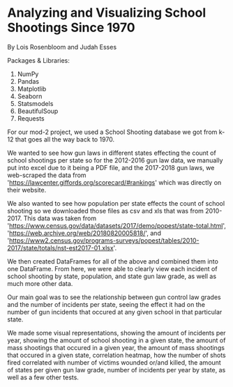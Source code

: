 # Analyzing and Visualizing School Shootings Since 1970
  By Lois Rosenbloom and Judah Esses

Packages & Libraries: 
1. NumPy
2. Pandas
3. Matplotlib
4. Seaborn
5. Statsmodels
6. BeautifulSoup
7. Requests

For our mod-2 project, we used a School Shooting database we got from k-12 that goes all the way back to 1970. 

We wanted to see how gun laws in different states effecting the count of school shootings per state so for the 2012-2016 gun law data, we manually put into excel due to it being a PDF file, and the 2017-2018 gun laws, we web-scraped the data from 'https://lawcenter.giffords.org/scorecard/#rankings' which was directly on their website. 

We also wanted to see how population per state effects the count of school shooting so we downloaded those files as csv and xls that was from 2010-2017. This data was taken from 'https://www.census.gov/data/datasets/2017/demo/popest/state-total.html', 'https://web.archive.org/web/20180820005818/', and 'https://www2.census.gov/programs-surveys/popest/tables/2010-2017/state/totals/nst-est2017-01.xlsx'.

We then created DataFrames for all of the above and combined them into one DataFrame.
From here, we were able to clearly view each incident of school shooting by state, population, and state gun law grade, as well as much more other data. 

Our main goal was to see the relationship between gun control law grades and the number of incidents per state, seeing the effect it had on the number of gun incidents that occured at any given school in that particular state. 

We made some visual representations, showing the amount of incidents per year, showing the amount of school shooting in a given state, the amount of mass shootings that occured in a given year, the amount of mass shootings that occured in a given state, correlation heatmap, how the number of shots fired correlated with number of victims wounded or/and killed, the amount of states per given gun law grade, number of incidents per year by state, as well as a few other tests.  
